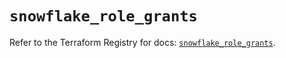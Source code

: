 # `snowflake_role_grants`

Refer to the Terraform Registry for docs: [`snowflake_role_grants`](https://registry.terraform.io/providers/snowflake-labs/snowflake/0.89.0/docs/resources/role_grants).
